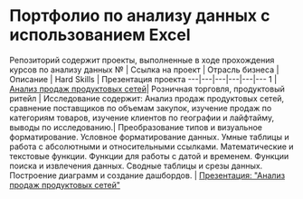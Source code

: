 # Портфолио по анализу данных с использованием Excel
Репозиторий содержит проекты, выполненные в ходе прохождения курсов по анализу данных
№ | Ссылка на проект | Отрасль бизнеса | Описание | Hard Skills  | Презентация проекта
---|---|---|---|---|---
1 | [Анализ продаж продуктовых сетей](https://github.com/irina-nsk24/portfolio_excel/blob/49ae44a9ac905deabd47bc528cd92ca524178ae5/%D0%91%D0%B8%D0%B7%D0%BD%D0%B5%D1%81-%D0%BA%D0%B5%D0%B9%D1%81%20Excel.xlsx)| Розничная торговля, продуктовый ритейл | Исследование содержит: Анализ продаж продуктовых сетей, сравнение поставщиков по объемам закупок, изучение продаж по категориям товаров, изучение клиентов по географии и лайфтайму, выводы по исследованию.| Преобразование типов и визуальное форматирование. Условное форматирование данных. Умные таблицы и работа с абсолютными и относительными ссылками. Математические и текстовые функции. Функции для работы с датой и временем. Функции поиска и извлечения данных. Сводные таблицы и срезы данных. Построение диаграмм и создание дашбордов. | [Презентация: "Анализ продаж продуктовых сетей"](https://drive.google.com/file/d/1WDfQfXt6l87vXdpmXpcBdw9O_XsnzaoQ/view?usp=drive_link)
